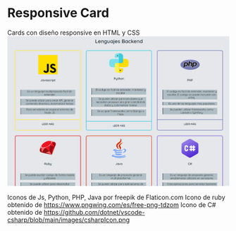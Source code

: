 # Responsive Card
Cards con diseño responsive en HTML y CSS
![Screenshot](Screenshot.png)


Iconos de Js, Python, PHP, Java por freepik de Flaticon.com
Icono de ruby obtenido de https://www.pngwing.com/es/free-png-tdzom
Icono de C# obtenido de https://github.com/dotnet/vscode-csharp/blob/main/images/csharpIcon.png